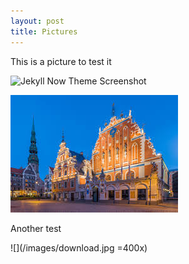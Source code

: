 ```yaml
---
layout: post
title: Pictures
---
```



This is a picture to test it

![Jekyll Now Theme Screenshot](/images/jekyll-now-theme-screenshot.jpg "Jekyll Now Theme Screenshot")

![Riga](/images/download.jpg "Riga")


Another test

![](/images/download.jpg =400x)
